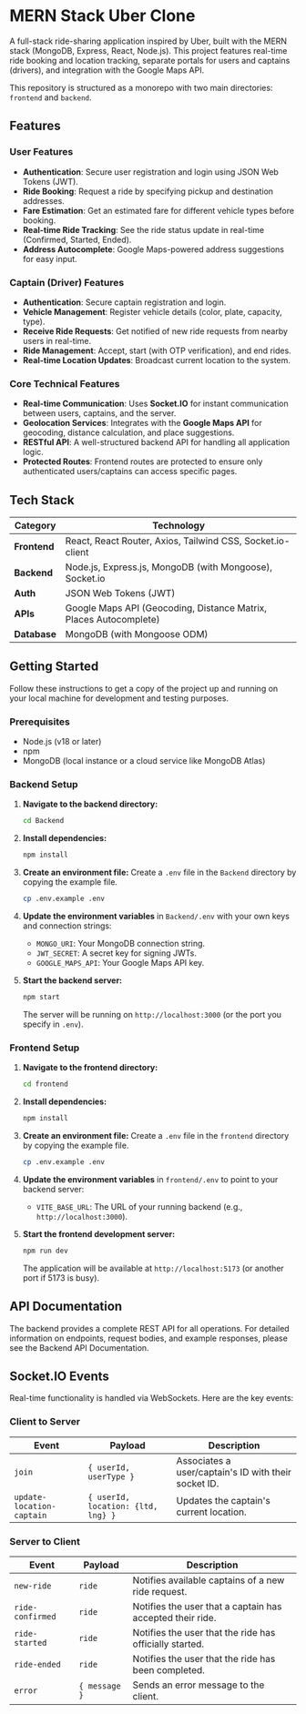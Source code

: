 # MERN Stack Uber Clone

A full-stack ride-sharing application inspired by Uber, built with the MERN stack (MongoDB, Express, React, Node.js). This project features real-time ride booking and location tracking, separate portals for users and captains (drivers), and integration with the Google Maps API.

This repository is structured as a monorepo with two main directories: `frontend` and `backend`.

## Features

### User Features

- **Authentication**: Secure user registration and login using JSON Web Tokens (JWT).
- **Ride Booking**: Request a ride by specifying pickup and destination addresses.
- **Fare Estimation**: Get an estimated fare for different vehicle types before booking.
- **Real-time Ride Tracking**: See the ride status update in real-time (Confirmed, Started, Ended).
- **Address Autocomplete**: Google Maps-powered address suggestions for easy input.

### Captain (Driver) Features

- **Authentication**: Secure captain registration and login.
- **Vehicle Management**: Register vehicle details (color, plate, capacity, type).
- **Receive Ride Requests**: Get notified of new ride requests from nearby users in real-time.
- **Ride Management**: Accept, start (with OTP verification), and end rides.
- **Real-time Location Updates**: Broadcast current location to the system.

### Core Technical Features

- **Real-time Communication**: Uses **Socket.IO** for instant communication between users, captains, and the server.
- **Geolocation Services**: Integrates with the **Google Maps API** for geocoding, distance calculation, and place suggestions.
- **RESTful API**: A well-structured backend API for handling all application logic.
- **Protected Routes**: Frontend routes are protected to ensure only authenticated users/captains can access specific pages.

## Tech Stack

| Category      | Technology                                                              |
|---------------|-------------------------------------------------------------------------|
| **Frontend**  | React, React Router, Axios, Tailwind CSS, Socket.io-client              |
| **Backend**   | Node.js, Express.js, MongoDB (with Mongoose), Socket.io                 |
| **Auth**      | JSON Web Tokens (JWT)                                                   |
| **APIs**      | Google Maps API (Geocoding, Distance Matrix, Places Autocomplete)       |
| **Database**  | MongoDB (with Mongoose ODM)                                             |

## Getting Started

Follow these instructions to get a copy of the project up and running on your local machine for development and testing purposes.

### Prerequisites

- Node.js (v18 or later)
- npm
- MongoDB (local instance or a cloud service like MongoDB Atlas)

### Backend Setup

1.  **Navigate to the backend directory:**
    ```sh
    cd Backend
    ```

2.  **Install dependencies:**
    ```sh
    npm install
    ```

3.  **Create an environment file:**
    Create a `.env` file in the `Backend` directory by copying the example file.
    ```sh
    cp .env.example .env
    ```

4.  **Update the environment variables** in `Backend/.env` with your own keys and connection strings:
    - `MONGO_URI`: Your MongoDB connection string.
    - `JWT_SECRET`: A secret key for signing JWTs.
    - `GOOGLE_MAPS_API`: Your Google Maps API key.

5.  **Start the backend server:**
    ```sh
    npm start
    ```
    The server will be running on `http://localhost:3000` (or the port you specify in `.env`).

### Frontend Setup

1.  **Navigate to the frontend directory:**
    ```sh
    cd frontend
    ```

2.  **Install dependencies:**
    ```sh
    npm install
    ```

3.  **Create an environment file:**
    Create a `.env` file in the `frontend` directory by copying the example file.
    ```sh
    cp .env.example .env
    ```

4.  **Update the environment variables** in `frontend/.env` to point to your backend server:
    - `VITE_BASE_URL`: The URL of your running backend (e.g., `http://localhost:3000`).

5.  **Start the frontend development server:**
    ```sh
    npm run dev
    ```
    The application will be available at `http://localhost:5173` (or another port if 5173 is busy).

## API Documentation

The backend provides a complete REST API for all operations. For detailed information on endpoints, request bodies, and example responses, please see the Backend API Documentation.

## Socket.IO Events

Real-time functionality is handled via WebSockets. Here are the key events:

### Client to Server

| Event                     | Payload                            | Description                                      |
|---------------------------|------------------------------------|--------------------------------------------------|
| `join`                    | `{ userId, userType }`             | Associates a user/captain's ID with their socket ID. |
| `update-location-captain` | `{ userId, location: {ltd, lng} }` | Updates the captain's current location.          |

### Server to Client

| Event            | Payload    | Description                                                     |
|------------------|------------|-----------------------------------------------------------------|
| `new-ride`       | `ride`     | Notifies available captains of a new ride request.              |
| `ride-confirmed` | `ride`     | Notifies the user that a captain has accepted their ride.       |
| `ride-started`   | `ride`     | Notifies the user that the ride has officially started.         |
| `ride-ended`     | `ride`     | Notifies the user that the ride has been completed.             |
| `error`          | `{ message }` | Sends an error message to the client.                           |



